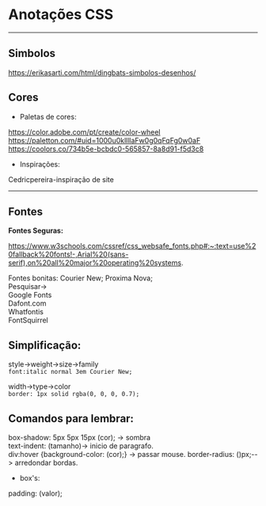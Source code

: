 # Anotações CSS
***
## Simbolos  
https://erikasarti.com/html/dingbats-simbolos-desenhos/
## Cores
* Paletas de cores:

https://color.adobe.com/pt/create/color-wheel
https://paletton.com/#uid=1000u0kllllaFw0g0qFqFg0w0aF
https://coolors.co/734b5e-bcbdc0-565857-8a8d91-f5d3c8

* Inspirações:

Cedricpereira-inspiração de site
***
## Fontes

__Fontes Seguras:__ 

https://www.w3schools.com/cssref/css_websafe_fonts.php#:~:text=use%20fallback%20fonts!-,Arial%20(sans-serif),on%20all%20major%20operating%20systems.

Fontes bonitas: Courier New; Proxima Nova;<br>Pesquisar-><br>
Google Fonts<br>Dafont.com<br>Whatfontis<br>FontSquirrel

## Simplificação:<br>
style->weight->size->family <br> `font:italic normal 3em Courier New;`

 width->type->color<br>`border: 1px solid rgba(0, 0, 0, 0.7);`

 ## Comandos para lembrar:

box-shadow: 5px 5px 15px (cor); -> sombra  
text-indent: (tamanho)-> inicio de paragrafo.  
div:hover {background-color: (cor);} -> passar mouse.
border-radius: ()px;--> arredondar bordas.

* box's: 

padding: (valor);

